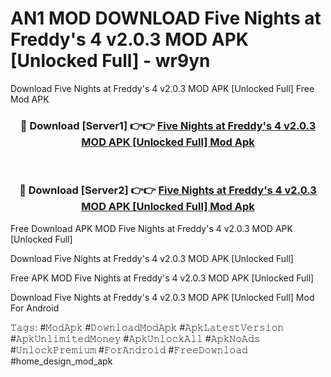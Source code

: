 # AN1 MOD DOWNLOAD Five Nights at Freddy's 4 v2.0.3 MOD APK [Unlocked Full] - wr9yn
Download Five Nights at Freddy's 4 v2.0.3 MOD APK [Unlocked Full] Free Mod APK

<div align="center">
<h3>🔴 Download [Server1] 👉👉 <a href="https://apk-comot.site?title=Five_Nights_at_Freddy's_4_v2.0.3_MOD_APK_[Unlocked_Full]">Five Nights at Freddy's 4 v2.0.3 MOD APK [Unlocked Full] Mod Apk</a></h3><br>

<h3>🔴 Download [Server2] 👉👉 <a href="https://apk-comot.site?title=Five_Nights_at_Freddy's_4_v2.0.3_MOD_APK_[Unlocked_Full]">Five Nights at Freddy's 4 v2.0.3 MOD APK [Unlocked Full] Mod Apk</a></h3>
</div>


Free Download APK MOD Five Nights at Freddy's 4 v2.0.3 MOD APK [Unlocked Full]

Download Five Nights at Freddy's 4 v2.0.3 MOD APK [Unlocked Full] 

Free APK MOD Five Nights at Freddy's 4 v2.0.3 MOD APK [Unlocked Full] 

Download Five Nights at Freddy's 4 v2.0.3 MOD APK [Unlocked Full] Mod For Android

𝚃𝚊𝚐𝚜: #𝙼𝚘𝚍𝙰𝚙𝚔 #𝙳𝚘𝚠𝚗𝚕𝚘𝚊𝚍𝙼𝚘𝚍𝙰𝚙𝚔 #𝙰𝚙𝚔𝙻𝚊𝚝𝚎𝚜𝚝𝚅𝚎𝚛𝚜𝚒𝚘𝚗 #𝙰𝚙𝚔𝚄𝚗𝚕𝚒𝚖𝚒𝚝𝚎𝚍𝙼𝚘𝚗𝚎𝚢 #𝙰𝚙𝚔𝚄𝚗𝚕𝚘𝚌𝚔𝙰𝚕𝚕 #𝙰𝚙𝚔𝙽𝚘𝙰𝚍𝚜 #𝚄𝚗𝚕𝚘𝚌𝚔𝙿𝚛𝚎𝚖𝚒𝚞𝚖 #𝙵𝚘𝚛𝙰𝚗𝚍𝚛𝚘𝚒𝚍 #𝙵𝚛𝚎𝚎𝙳𝚘𝚠𝚗𝚕𝚘𝚊𝚍 #home_design_mod_apk
